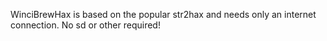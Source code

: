 WinciBrewHax is based on the popular str2hax and needs only an internet connection. No sd or other required!
